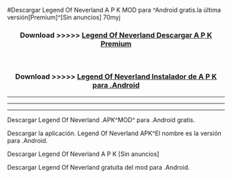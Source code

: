 #Descargar Legend Of Neverland  A P K MOD para ^Android gratis.la última versión[Premium]^[Sin anuncios] 70myj



<div align="center">
<h3>Download >>>>> <a href="https://es-web.web.app/?es= Legend Of Neverland ">Legend Of Neverland  Descargar A P K Premium</a></h3><br>

<h3>Download >>>>> <a href="https://es-web.web.app/?es= Legend Of Neverland ">Legend Of Neverland  Instalador de A P K para .Android</a></h3>
</div>


----------------------------------------------------------

----------------------------------------------------------

----------------------------------------------------------

Descargar Legend Of Neverland  .APK^MOD^ para .Android gratis.

Descargar la aplicación. Legend Of Neverland  APK^El nombre es la versión para .Android.

Descargar Legend Of Neverland  A P K [Sin anuncios]

Descargar Legend Of Neverland  gratuita del mod para .Android.